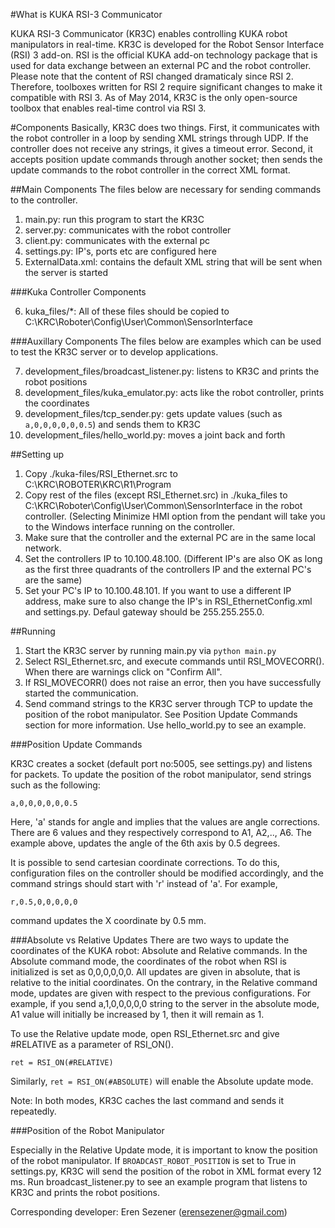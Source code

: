 #What is KUKA RSI-3 Communicator

KUKA RSI-3 Communicator (KR3C) enables controlling KUKA robot manipulators in real-time. KR3C is developed for the Robot Sensor Interface (RSI) 3 add-on. RSI is the official KUKA add-on technology package that is used for data exchange between an external PC and the robot controller. Please note that the content of RSI changed dramaticaly since RSI 2. Therefore, toolboxes written for RSI 2 require significant changes to make it compatible with RSI 3. As of May 2014, KR3C is the only open-source toolbox that enables real-time control via RSI 3.

#Components
Basically, KR3C does two things. First, it communicates with the robot controller in a loop by sending XML strings through UDP. If the controller does not receive any strings, it gives a timeout error. Second, it accepts position update commands through another socket; then sends the update commands to the robot controller in the correct XML format.

##Main Components
The files below are necessary for sending commands to the controller.

1. main.py: run this program to start the KR3C
2. server.py: communicates with the robot controller
3. client.py: communicates with the external pc
4. settings.py: IP's, ports etc are configured here
5. ExternalData.xml: contains the default XML string that will be sent when the server is started

###Kuka Controller Components 

6. kuka_files/*: All of these files should be copied to  C:\KRC\Roboter\Config\User\Common\SensorInterface

###Auxillary Components
The files below are examples which can be used to test the KR3C server or to develop applications.

7. development\_files/broadcast_listener.py: listens to KR3C and prints the robot positions
8. development\_files/kuka_emulator.py: acts like the robot controller, prints the coordinates
9. development\_files/tcp_sender.py: gets update values (such as ```a,0,0,0,0,0,0.5```) and sends them to KR3C
10. development\_files/hello_world.py: moves a joint back and forth

##Setting up

1. Copy ./kuka-files/RSI_Ethernet.src to C:\KRC\ROBOTER\KRC\R1\Program
2. Copy rest of the files (except RSI\_Ethernet.src) in ./kuka\_files to C:\KRC\Roboter\Config\User\Common\SensorInterface in the robot controller. (Selecting Minimize HMI option from the pendant will take you to the Windows interface running on the controller. 
3. Make sure that the controller and the external PC are in the same local network.
4. Set the controllers IP to 10.100.48.100. (Different IP's are also OK as long as the first three quadrants of the controllers IP and the external PC's are the same)
5. Set your PC's IP to 10.100.48.101. If you want to use a different IP address, make sure to also change the IP's in RSI\_EthernetConfig.xml and settings.py. Defaul gateway should be 255.255.255.0.

##Running
1. Start the KR3C server by running main.py via ```python main.py```
2. Select RSI_Ethernet.src, and execute commands until RSI\_MOVECORR(). When there are warnings click on "Confirm All".
3. If RSI\_MOVECORR() does not raise an error, then you have successfully started the communication.
4. Send command strings to the KR3C server through TCP to update the position of the robot manipulator. See Position Update Commands section for more information. Use hello\_world.py to see an example.

###Position Update Commands

KR3C creates a socket (default port no:5005, see settings.py) and listens for packets.
To update the position of the robot manipulator, send strings such as the following:
```
a,0,0,0,0,0,0.5
```
Here, 'a' stands for angle and implies that the values are angle corrections. There are 6 values and they respectively correspond to A1, A2,.., A6. The example above, updates the angle of the 6th axis by 0.5 degrees.

It is possible to send cartesian coordinate corrections. To do this, configuration files on the controller should be modified accordingly, and the command strings should start with 'r' instead of 'a'. For example, 
```
r,0.5,0,0,0,0,0
```
command updates the X coordinate by 0.5 mm.

###Absolute vs Relative Updates
There are two ways to update the coordinates of the KUKA robot: Absolute and Relative commands. In the Absolute command mode, the coordinates of the robot when RSI is initialized is set as 0,0,0,0,0,0. All updates are given in absolute, that is relative to the initial coordinates. On the contrary, in the Relative command mode, updates are given with respect to the previous configurations.
For example, if you send a,1,0,0,0,0,0 string to the server in the absolute mode, A1 value will initially be increased by 1, then it will remain as 1.

To use the Relative update mode, open RSI\_Ethernet.src and give #RELATIVE as a parameter of RSI_ON().

```
ret = RSI_ON(#RELATIVE)
```
Similarly, ```ret = RSI_ON(#ABSOLUTE)``` will enable the Absolute update mode.

Note: In both modes, KR3C caches the last command and sends it repeatedly.

###Position of the Robot Manipulator

Especially in the Relative Update mode, it is important to know the position of the robot manipulator. If ```BROADCAST_ROBOT_POSITION``` is set to True in settings.py, KR3C will send the position of the robot in XML format every 12 ms. Run broadcast\_listener.py to see an example program that listens to KR3C and prints the robot positions.


Corresponding developer: Eren Sezener (erensezener@gmail.com)